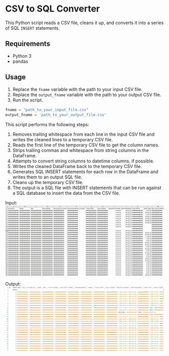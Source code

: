 # CSV to SQL Converter

This Python script reads a CSV file, cleans it up, and converts it into a series of SQL `INSERT` statements.

## Requirements

- Python 3
- pandas

## Usage

1. Replace the `fname` variable with the path to your input CSV file.
2. Replace the `output_fname` variable with the path to your output CSV file.
3. Run the script.

```python
fname = "path_to_your_input_file.csv"
output_fname = 'path_to_your_output_file.csv'
```

This script performs the following steps:

1. Removes trailing whitespace from each line in the input CSV file and writes the cleaned lines to a temporary CSV file.
2. Reads the first line of the temporary CSV file to get the column names.
3. Strips trailing commas and whitespace from string columns in the DataFrame.
4. Attempts to convert string columns to datetime columns, if possible.
5. Writes the cleaned DataFrame back to the temporary CSV file.
6. Generates SQL INSERT statements for each row in the DataFrame and writes them to an output SQL file.
7. Cleans up the temporary CSV file.
8. The output is a SQL file with INSERT statements that can be run against a SQL database to insert the data from the CSV file.


Input:
![Capture](./Capture.JPG)

Output:
![CaptureSQL](./CaptureSQL.JPG)
